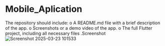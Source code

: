 # Mobile_Aplication

 The repository should include:
o A README.md file with a brief description of the app.
o Screenshots or a demo video of the app.
o The full Flutter project, including all necessary files
.Screenshot
![Screenshot 2025-03-23 101533](https://github.com/user-attachments/assets/b15edcc7-0afd-44ca-8343-d88a33aa8dae)

